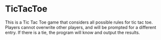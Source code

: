 # TicTacToe

This is a Tic Tac Toe game that considers all possible rules for tic tac toe.
Players cannot overwrite other players, and will be prompted for a different entry.
If there is a tie, the program will know and output the results.
